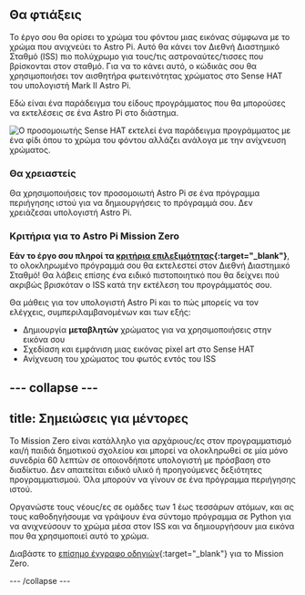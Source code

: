 ## Θα φτιάξεις

Το έργο σου θα ορίσει το χρώμα του φόντου μιας εικόνας σύμφωνα με το χρώμα που ανιχνεύει το Astro Pi. Αυτό θα κάνει τον Διεθνή Διαστημικό Σταθμό (ISS) πιο πολύχρωμο για τους/τις αστροναύτες/τισσες που βρίσκονται στον σταθμό. Για να το κάνει αυτό, ο κώδικάς σου θα χρησιμοποιήσει τον αισθητήρα φωτεινότητας χρώματος στο Sense HAT του υπολογιστή Mark II Astro Pi.

Εδώ είναι ένα παράδειγμα του είδους προγράμματος που θα μπορούσες να εκτελέσεις σε ένα Astro Pi στο διάστημα.

![Ο προσομοιωτής Sense HAT εκτελεί ένα παράδειγμα προγράμματος με ένα φίδι όπου το χρώμα του φόντου αλλάζει ανάλογα με την ανίχνευση χρώματος.](images/finished.gif)

### Θα χρειαστείς

Θα χρησιμοποιήσεις τον προσομοιωτή Astro Pi σε ένα πρόγραμμα περιήγησης ιστού για να δημιουργήσεις το πρόγραμμά σου. Δεν χρειάζεσαι υπολογιστή Astro Pi.

### Κριτήρια για το Astro Pi Mission Zero

**Εάν το έργο σου πληροί τα [κριτήρια επιλεξιμότητας](https://astro-pi.org/el/mission-zero/eligibility){:target="_blank"}**, το ολοκληρωμένο πρόγραμμά σου θα εκτελεστεί στον Διεθνή Διαστημικό Σταθμό! Θα λάβεις επίσης ένα ειδικό πιστοποιητικό που θα δείχνει πού ακριβώς βρισκόταν ο ISS κατά την εκτέλεση του προγράμματός σου.

Θα μάθεις για τον υπολογιστή Astro Pi και το πώς μπορείς να τον ελέγχεις, συμπεριλαμβανομένων και των εξής:
+ Δημιουργία **μεταβλητών** χρώματος για να χρησιμοποιήσεις στην εικόνα σου
+ Σχεδίαση και εμφάνιση μιας εικόνας pixel art στο Sense HAT
+ Ανίχνευση του χρώματος του φωτός εντός του ISS

--- collapse ---
---
title: Σημειώσεις για μέντορες
---

Το Mission Zero είναι κατάλληλο για αρχάριους/ες στον προγραμματισμό και/ή παιδιά δημοτικού σχολείου και μπορεί να ολοκληρωθεί σε μία μόνο συνεδρία 60 λεπτών σε οποιονδήποτε υπολογιστή με πρόσβαση στο διαδίκτυο. Δεν απαιτείται ειδικό υλικό ή προηγούμενες δεξιότητες προγραμματισμού. Όλα μπορούν να γίνουν σε ένα πρόγραμμα περιήγησης ιστού.

Οργανώστε τους νέους/ες σε ομάδες των 1 έως τεσσάρων ατόμων, και ας τους καθοδηγήσουμε να γράψουν ένα σύντομο πρόγραμμα σε Python για να ανιχνεύσουν το χρώμα μέσα στον ISS και να δημιουργήσουν μια εικόνα που θα χρησιμοποιεί αυτό το χρώμα.

Διαβάστε το [επίσημο έγγραφο οδηγιών](https://astro-pi.org/el/mission-zero/guidelines){:target="_blank"} για το Mission Zero.

--- /collapse ---
